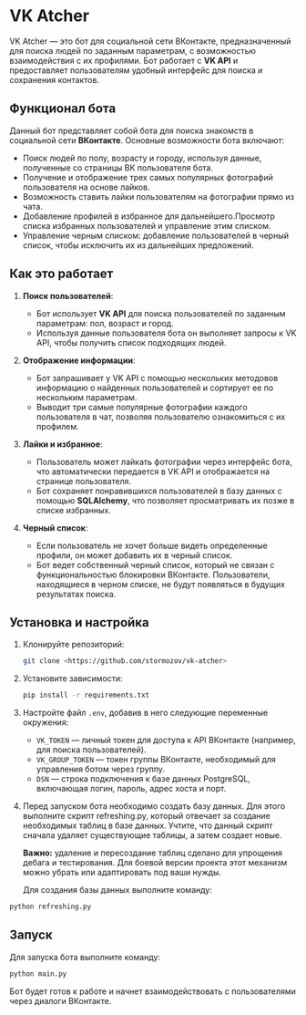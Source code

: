 
# VK Atcher

VK Atcher — это бот для социальной сети ВКонтакте, предназначенный для поиска людей по заданным параметрам, с возможностью взаимодействия с их профилями. Бот работает с **VK API** и предоставляет пользователям удобный интерфейс для поиска и сохранения контактов.

## Функционал бота

Данный бот представляет собой бота для поиска знакомств в социальной сети **ВКонтакте**. Основные возможности бота включают:

- Поиск людей по полу, возрасту и городу, используя данные, полученные со страницы ВК пользователя бота.
- Получение и отображение трех самых популярных фотографий пользователя на основе лайков.
- Возможность ставить лайки пользователям на фотографии прямо из чата.
- Добавление профилей в избранное для дальнейшего.Просмотр списка избранных пользователей и управление этим списком.
- Управление черным списком: добавление пользователей в черный список, чтобы исключить их из дальнейших предложений.


## Как это работает

1. **Поиск пользователей**:
    - Бот использует **VK API** для поиска пользователей по заданным параметрам: пол, возраст и город.
    - Используя данные пользователя бота он выполняет запросы к VK API, чтобы получить список подходящих людей.

2. **Отображение информации**:
    - Бот запрашивает у VK API с помощью нескольких методовов информацию о найденных пользователей и сортирует ее по нескольким параметрам.
    - Выводит три самые популярные фотографии каждого пользователя в чат, позволяя пользователю ознакомиться с их профилем.

3. **Лайки и избранное**:
    - Пользователь может лайкать фотографии через интерфейс бота, что автоматически передается в VK API и отображается на странице пользователя.
    - Бот сохраняет понравившихся пользователей в базу данных с помощью **SQLAlchemy**, что позволяет просматривать их позже в списке избранных.

4. **Черный список**:
    - Если пользователь не хочет больше видеть определенные профили, он может добавить их в черный список.
    - Бот ведет собственный черный список, который не связан с функциональностью блокировки ВКонтакте. Пользователи, находящиеся в черном списке, не будут появляться в будущих результатах поиска.

## Установка и настройка

1. Клонируйте репозиторий:
   ```bash
   git clone <https://github.com/stormozov/vk-atcher>
   ```

2. Установите зависимости:
   ```bash
   pip install -r requirements.txt
   ```

3. Настройте файл `.env`, добавив в него следующие переменные окружения:
   - `VK_TOKEN` — личный токен для доступа к API ВКонтакте (например, для поиска пользователей).
   - `VK_GROUP_TOKEN` — токен группы ВКонтакте, необходимый для управления ботом через группу.
   - `DSN` — строка подключения к базе данных PostgreSQL, включающая логин, пароль, адрес хоста и порт.

4. Перед запуском бота необходимо создать базу данных. Для этого выполните скрипт refreshing.py, который отвечает за создание необходимых таблиц в базе данных. Учтите, что данный скрипт сначала удаляет существующие таблицы, а затем создает новые.

	**Важно:** удаление и пересоздание таблиц сделано для упрощения дебага и тестирования. Для боевой версии проекта этот механизм можно убрать или адаптировать под ваши нужды.

   Для создания базы данных выполните команду:

```bash
python refreshing.py
```

## Запуск

Для запуска бота выполните команду:

```bash
python main.py
```

Бот будет готов к работе и начнет взаимодействовать с пользователями через диалоги ВКонтакте.


